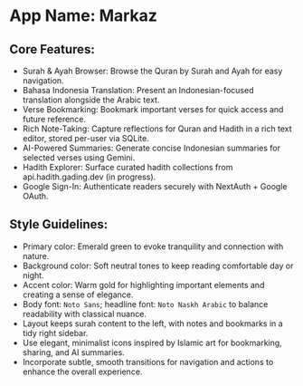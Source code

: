 # **App Name**: Markaz

## Core Features:

- Surah & Ayah Browser: Browse the Quran by Surah and Ayah for easy navigation.
- Bahasa Indonesia Translation: Present an Indonesian-focused translation alongside the Arabic text.
- Verse Bookmarking: Bookmark important verses for quick access and future reference.
- Rich Note-Taking: Capture reflections for Quran and Hadith in a rich text editor, stored per-user via SQLite.
- AI-Powered Summaries: Generate concise Indonesian summaries for selected verses using Gemini.
- Hadith Explorer: Surface curated hadith collections from api.hadith.gading.dev (in progress).
- Google Sign-In: Authenticate readers securely with NextAuth + Google OAuth.

## Style Guidelines:

- Primary color: Emerald green to evoke tranquility and connection with nature.
- Background color: Soft neutral tones to keep reading comfortable day or night.
- Accent color: Warm gold for highlighting important elements and creating a sense of elegance.
- Body font: `Noto Sans`; headline font: `Noto Naskh Arabic` to balance readability with classical nuance.
- Layout keeps surah content to the left, with notes and bookmarks in a tidy right sidebar.
- Use elegant, minimalist icons inspired by Islamic art for bookmarking, sharing, and AI summaries.
- Incorporate subtle, smooth transitions for navigation and actions to enhance the overall experience.
